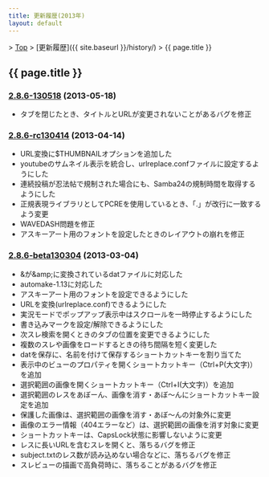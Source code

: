 ```yaml
---
title: 更新履歴(2013年)
layout: default
---
```


&gt; [Top](../) &gt; [更新履歴]({{ site.baseurl }}/history/) &gt; {{ page.title }}

## {{ page.title }}


<a name="2.8.6-130518"></a>
### [2.8.6-130518](https://github.com/JDimproved/JDim/compare/9ac7c2079b...5cc6041855) (2013-05-18)
- タブを閉じたとき、タイトルとURLが変更されないことがあるバグを修正


<a name="2.8.6-rc130414"></a>
### [2.8.6-rc130414](https://github.com/JDimproved/JDim/compare/22d5584e97...9ac7c2079b) (2013-04-14)
- URL変換に$THUMBNAILオプションを追加した
- youtubeのサムネイル表示を統合し、urlreplace.confファイルに設定するようにした
- 連続投稿が忍法帖で規制された場合にも、Samba24の規制時間を取得するようにした
- 正規表現ライブラリとしてPCREを使用しているとき、「.」が改行に一致するよう変更
- WAVEDASH問題を修正
- アスキーアート用のフォントを設定したときのレイアウトの崩れを修正


<a name="2.8.6-beta130304"></a>
### [2.8.6-beta130304](https://github.com/JDimproved/JDim/compare/591ad36134...22d5584e97) (2013-03-04)
- &amp;が&amp;amp;に変換されているdatファイルに対応した
- automake-1.13に対応した
- アスキーアート用のフォントを設定できるようにした
- URLを変換(urlreplace.conf)できるようにした
- 実況モードでポップアップ表示中はスクロールを一時停止するようにした
- 書き込みマークを設定/解除できるようにした
- 次スレ検索を開くときのタブの位置を変更できるようにした
- 複数のスレや画像をロードするときの待ち間隔を短く変更した
- datを保存に、名前を付けて保存するショートカットキーを割り当てた
- 表示中のビューのプロパティを開くショートカットキー（Ctrl+P(大文字)）を追加
- 選択範囲の画像を開くショートカットキー（Ctrl+I(大文字)）を追加
- 選択範囲のレスをあぼーん、画像を消す・あぼ〜んにショートカットキー設定を追加
- 保護した画像は、選択範囲の画像を消す・あぼ〜んの対象外に変更
- 画像のエラー情報（404エラーなど）は、選択範囲の画像を消す対象に変更
- ショートカットキーは、CapsLock状態に影響しないように変更
- レスに長いURLを含むスレを開くと、落ちるバグを修正
- subject.txtのレス数が読み込めない場合などに、落ちるバグを修正
- スレビューの描画で高負荷時に、落ちることがあるバグを修正
